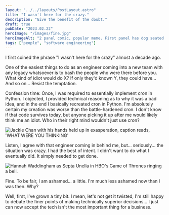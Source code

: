```yaml
---
layout: "../../layouts/PostLayout.astro"
title: "I wasn't here for the crazy."
description: "Give the benefit of the doubt."
draft: true
pubDate: "2023.02.22"
heroImage: "/images/fine.jpg"
heroImageAlt: "2 panel comic, popular meme. First panel has dog seated in a room on fire. Second panel is a close up of the same dog, fire in the background with the speech bubble, 'THIS IS FINE.'"
tags: ["people", "software engineering"]
---
```


I first coined the phrase "I wasn't here for the crazy" almost a decade ago.

One of the easiest things to do as an engineer coming into a new team with any legacy whatsoever is to bash the people who were there before you. What kind of idiot would do X? If only they'd known Y, they could have... And so on... Resist the temptation.

Confession time: Once, I was required to essentially implement cron in Python. I objected, I provided technical reasoning as to why it was a bad idea, and in the end I basically recreated cron in Python. I'm absolutely certain my creation was worse than the battle-hardened cron. I don't know if that code survives today, but anyone picking it up after me would likely think me an idiot. Who in their right mind wouldn't just use cron?

<img alt="Jackie Chan with his hands held up in exasperation, caption reads, 'WHAT WERE YOU THINKING'" src="/images/what-were-you-thinking.jpg">

Listen, I agree with that engineer coming in behind me, but... seriously... the situation was crazy. I had the best of intent. I didn't want to do what I eventually did. It simply needed to get done.

<img alt="Hannah Waddingham as Septa Unella in HBO's Game of Thrones ringing a bell." src="/images/shame.png">

Fine. To be fair, I am ashamed... a little. I'm much less ashamed now than I was then. Why?

Well, first, I've grown a tiny bit. I mean, let's not get it twisted, I'm still happy to debate the finer points of making technically superior decisions... I just can now accept the tech isn't the most important thing for a business.